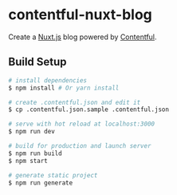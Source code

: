 # contentful-nuxt-blog

Create a [Nuxt.js](https://ja.nuxtjs.org/) blog powered by [Contentful](https://www.contentful.com).

## Build Setup

``` bash
# install dependencies
$ npm install # Or yarn install

# create .contentful.json and edit it
$ cp .contentful.json.sample .contentful.json

# serve with hot reload at localhost:3000
$ npm run dev

# build for production and launch server
$ npm run build
$ npm start

# generate static project
$ npm run generate
```
